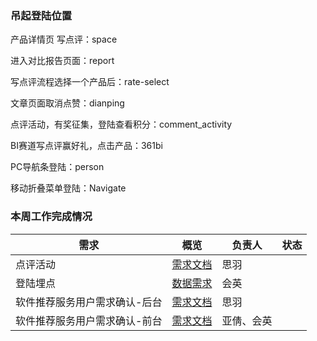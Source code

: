 ### 吊起登陆位置

产品详情页 写点评：space

进入对比报告页面：report

写点评流程选择一个产品后：rate-select

文章页面取消点赞：dianping

点评活动，有奖征集，登陆查看积分：comment_activity

BI赛道写点评赢好礼，点击产品：361bi

PC导航条登陆：person

移动折叠菜单登陆：Navigate





### 本周工作完成情况

| 需求                          | 概览                                                         | 负责人     | 状态 |
| ----------------------------- | ------------------------------------------------------------ | ---------- | ---- |
| 点评活动                      | [需求文档](https://lop82is3mq.feishu.cn/docs/doccnUTmSSie964twcpeGSmfMTg) | 思羽       |      |
| 登陆埋点                      | [数据需求](https://lop82is3mq.feishu.cn/docs/doccnAEkYfNKyDSrnaccqTlOWqn#) | 会英       |      |
| 软件推荐服务用户需求确认-后台 | [需求文档](https://lop82is3mq.feishu.cn/docs/doccnfTyCsjmNjDvwz9rKAEuOkq#) | 思羽       |      |
| 软件推荐服务用户需求确认-前台 | [需求文档](https://lop82is3mq.feishu.cn/docs/doccnfTyCsjmNjDvwz9rKAEuOkq#) | 亚倩、会英 |      |

